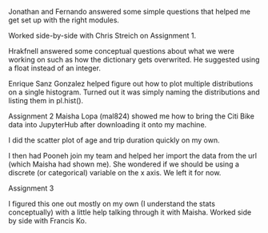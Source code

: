 Jonathan and Fernando answered some simple questions that helped me get set up with the right modules.

Worked side-by-side with Chris Streich on Assignment 1.

Hrakfnell answered some conceptual questions about what we were working on such as how the dictionary gets overwrited.
He suggested using a float instead of an integer.

Enrique Sanz Gonzalez helped figure out how to plot multiple distributions on a single histogram. Turned out it was simply naming the
distributions and listing them in pl.hist().

Assignment 2
Maisha Lopa (mal824) showed me how to bring the Citi Bike data into JupyterHub after downloading it onto my machine.

I did the scatter plot of age and trip duration quickly on my own.

I then had Pooneh join my team and helped her import the data from the url (which Maisha had shown me). She wondered if we should be using a discrete (or categorical) variable on the x axis. We left it for now.

Assignment 3

I figured this one out mostly on my own (I understand the stats conceptually) with a little help talking through it with Maisha. Worked side by side with Francis Ko.
